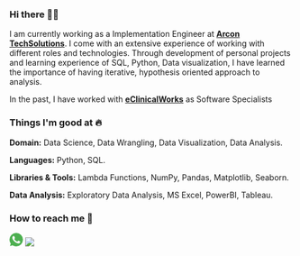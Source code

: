 ### Hi there 👋🏻 
I am currently working as a Implementation Engineer at [**Arcon TechSolutions**](https://arconnet.com/). I come with an extensive experience of working with different roles and technologies. Through development of personal projects and learning experience of SQL, Python, Data visualization, I have learned the importance of having iterative, hypothesis oriented approach to analysis.

In the past, I have worked with [**eClinicalWorks**](https://www.eclinicalworks.com/) as Software Specialists 

### Things I'm good at :fire:

**Domain:** Data Science, Data Wrangling, Data Visualization, Data Analysis.

**Languages:**  Python, SQL.

**Libraries & Tools:** Lambda Functions, NumPy, Pandas, Matplotlib, Seaborn.

**Data Analysis:** Exploratory Data Analysis, MS Excel, PowerBI, Tableau.


### How to reach me 📱

[<img target="_blank" src="https://github.com/brianlobo394/brianlobo394/blob/main/Images/whatsapp.png"/>](https://wa.me/919967666496) [<img target="_blank" src="https://img.icons8.com/doodle/64/000000/linkedin-circled.png"/>](https://www.linkedin.com/in/brianlobo394/)

